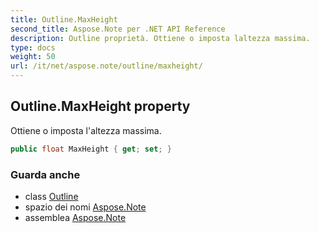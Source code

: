 ```yaml
---
title: Outline.MaxHeight
second_title: Aspose.Note per .NET API Reference
description: Outline proprietà. Ottiene o imposta laltezza massima.
type: docs
weight: 50
url: /it/net/aspose.note/outline/maxheight/
---
```

## Outline.MaxHeight property

Ottiene o imposta l'altezza massima.

```csharp
public float MaxHeight { get; set; }
```

### Guarda anche

* class [Outline](../)
* spazio dei nomi [Aspose.Note](../../outline/)
* assemblea [Aspose.Note](../../../)


